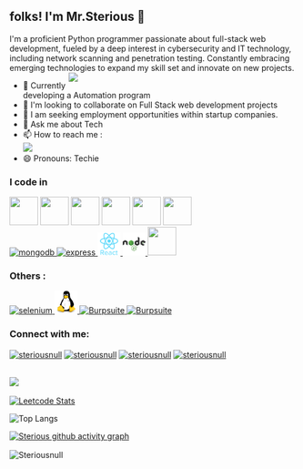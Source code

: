 ## folks! I'm Mr.Sterious 👋

I'm a proficient Python programmer passionate about full-stack web development, fueled by a deep interest in cybersecurity and IT technology, including network scanning and penetration testing. Constantly embracing emerging technologies to expand my skill set and innovate on new projects.
<br/><img  align="right" width="400" src="https://media3.giphy.com/media/QHE5gWI0QjqF2/200.webp?cid=ecf05e47kbjvsmd8cqqb4ny14yubd3ys2si0rbjbmmudn0xb&ep=v1_gifs_search&rid=200.webp&ct=g">
- 🌱 Currently developing a Automation program
- 👯 I'm looking to collaborate on Full Stack web development projects
- 🤔 I am seeking employment opportunities within startup companies.
- 💬 Ask me about Tech
- 📫 How to reach me :
<br /> [<img src="https://img.shields.io/badge/LinkedIn-0077B5?style=for-the-badge&logo=linkedin&logoColor=white" />](https://www.linkedin.com/in/sterious-null-5a3855307/)
- 😄 Pronouns: Techie

### I code in
<img height="50" width="50" src="https://img.icons8.com/color/48/000000/c-programming.png" /> <img height="50" width="50" src="https://img.icons8.com/color/48/000000/python.png" /> <img height="50" width="50" src="https://img.icons8.com/color/48/000000/java-coffee-cup-logo.png" /> <img height="50" width="50" src="https://img.icons8.com/color/48/000000/html-5.png" /> <img height="50" width="50" src="https://img.icons8.com/color/48/000000/css3.png" /> <img height="50" width="50" src="https://img.icons8.com/color/48/000000/js.png" /> <br/><a href="https://www.mongodb.com/" target="_blank" rel="noreferrer"> <img src="https://www.opc-router.com/wp-content/uploads/2021/03/mongodb_thumbnail-200x269.png" alt="mongodb" width="40" height="40"/> <a href="https://expressjs.com" target="_blank" rel="noreferrer"> <img src="https://ajeetchaulagain.com/static/7cb4af597964b0911fe71cb2f8148d64/8d565/express-js.webp" alt="express" width="40" height="40"/> </a>  <a href="https://reactjs.org/" target="_blank" rel="noreferrer"> <img src="https://raw.githubusercontent.com/devicons/devicon/master/icons/react/react-original-wordmark.svg" alt="react" width="40" height="40"/> </a> <a href="https://nodejs.org" target="_blank" rel="noreferrer"> <img src="https://raw.githubusercontent.com/devicons/devicon/master/icons/nodejs/nodejs-original-wordmark.svg" alt="nodejs" width="40" height="40"/> </a>  <img height="50" width="50" src="https://img.icons8.com/color/48/000000/mysql-logo.png"/> 

  <h3 align="left">Others :</h3>
<p align="left"> <a href="https://www.selenium.dev" target="_blank" rel="noreferrer"> <img src="https://raw.githubusercontent.com/detain/svg-logos/780f25886640cef088af994181646db2f6b1a3f8/svg/selenium-logo.svg" alt="selenium" width="40" height="40"/> </a>  <a href="https://www.linux.org/" target="_blank" rel="noreferrer"> <img src="https://raw.githubusercontent.com/devicons/devicon/master/icons/linux/linux-original.svg" alt="linux" width="40" height="40"/> </a>  <a href="https://portswigger.net/burp" target="_blank" rel="noreferrer"> <img src="https://www.kali.org/tools/burpsuite/images/burpsuite-logo.svg" alt="Burpsuite" width="40" height="40"/> </a>  <a href="https://nmap.org/" target="_blank" rel="noreferrer"> <img src="https://nmap.org/images/sitelogo.png" alt="Burpsuite" width="60" height="40"/> </a> </p>

<h3 align="left">Connect with me:</h3>
<p align="left">
<a href="https://twitter.com/Steriousnull" target="blank"><img align="center" src="https://raw.githubusercontent.com/rahuldkjain/github-profile-readme-generator/master/src/images/icons/Social/twitter.svg" alt="steriousnull" height="30" width="40" /></a>
<a href="https://www.linkedin.com/in/Steriousnull/" target="blank"><img align="center" src="https://raw.githubusercontent.com/rahuldkjain/github-profile-readme-generator/master/src/images/icons/Social/linked-in-alt.svg" alt="steriousnull" height="30" width="40" /></a>
<a href="https://instagram.com/steriousnull" target="blank"><img align="center" src="https://raw.githubusercontent.com/rahuldkjain/github-profile-readme-generator/master/src/images/icons/Social/instagram.svg" alt="steriousnull" height="30" width="40" /></a>
<a href="#" target="blank"><img align="center" src="https://raw.githubusercontent.com/rahuldkjain/github-profile-readme-generator/master/src/images/icons/Social/youtube.svg" alt="steriousnull" height="30" width="40" /></a>
</p>


<br/>![](https://github-readme-stats.vercel.app/api?username=Steriousnull&theme=light&show_icons=true&title_color=FFD700&icon_color=4169E1&text_color=008000&bg_color=000)

[![Leetcode Stats](https://leetcard.jacoblin.cool/Steriousnull?ext=contest&theme=dark)](https://leetcode.com/Steriousnull)

![Top Langs](https://github-readme-stats.vercel.app/api/top-langs/?username=Steriousnull&layout=compact&theme=dark&show_icons=true&title_color=FFD700&icon_color=4169E1&text_color=008000&bg_color=000)

[![Sterious github activity graph](https://github-readme-activity-graph.vercel.app/graph?username=Steriousnull&bg_color=000000&color=ffffff&line=00ff80&point=ffffff&area=true&hide_border=true)](https://github.com/ashutosh00710/github-readme-activity-graph)


<p><img align="center" src="https://github-readme-streak-stats.herokuapp.com/?user=Steriousnull&" alt="Steriousnull" /></p>


